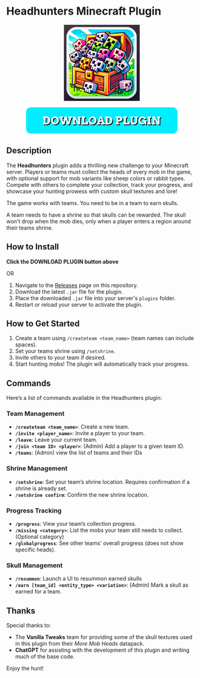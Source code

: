 # Headhunters Minecraft Plugin

<p align="center">
  <img src="./art/Headhunters-Logo.jpg" alt="Headhunters Logo" style="max-height: 200px;"/>
</p>

<div align="center">
  <a href="https://github.com/joeShuff/Minecraft-Headhunters/releases/latest/download/HeadHunters.jar" download>
    <img src="/art/download-button.png" alt="Download Button" />
  </a>
</div>

## Description
The **Headhunters** plugin adds a thrilling new challenge to your Minecraft server. Players or teams must collect the heads of every mob in the game, with optional support for mob variants like sheep colors or rabbit types. Compete with others to complete your collection, track your progress, and showcase your hunting prowess with custom skull textures and lore!

The game works with teams. You need to be in a team to earn skulls.

A team needs to have a shrine so that skulls can be rewarded. The skull won't drop when the mob dies, only when a player enters a region around their teams shrine.

## How to Install
**Click the DOWNLOAD PLUGIN button above** 

OR

1. Navigate to the [Releases](https://github.com/joeShuff/Minecraft-Headhunters/releases) page on this repository.
2. Download the latest `.jar` file for the plugin.
3. Place the downloaded `.jar` file into your server's `plugins` folder.
4. Restart or reload your server to activate the plugin.

## How to Get Started
1. Create a team using `/createteam <team_name>` (team names can include spaces).
2. Set your teams shrine using `/setshrine`.
3. Invite others to your team if desired.
4. Start hunting mobs! The plugin will automatically track your progress.

## Commands
Here’s a list of commands available in the Headhunters plugin:

### Team Management
- **`/createteam <team_name>`**: Create a new team.
- **`/invite <player_name>`**: Invite a player to your team.
- **`/leave`**: Leave your current team.
- **`/join <team ID> <player>`**: (Admin) Add a player to a given team ID.
- **`/teams`**: (Admin) view the list of teams and their IDs

### Shrine Management
- **`/setshrine`**: Set your team’s shrine location. Requires confirmation if a shrine is already set.
- **`/setshrine confirm`**: Confirm the new shrine location.

### Progress Tracking
- **`/progress`**: View your team’s collection progress.
- **`/missing <category>`**: List the mobs your team still needs to collect. (Optional category)
- **`/globalprogress`**: See other teams' overall progress (does not show specific heads).

### Skull Management
- **`/resummon`**: Launch a UI to resummon earned skulls
- **`/earn [team_id] <entity_type> <variation>`**: (Admin) Mark a skull as earned for a team.

## Thanks
Special thanks to:
- The **Vanilla Tweaks** team for providing some of the skull textures used in this plugin from their *More Mob Heads* datapack.
- **ChatGPT** for assisting with the development of this plugin and writing much of the base code.

Enjoy the hunt!
